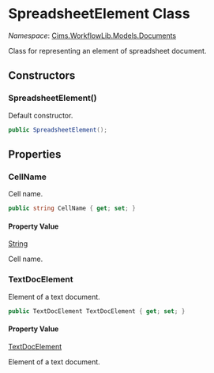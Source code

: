 # SpreadsheetElement Class

*Namespace*: [Cims.WorkflowLib.Models.Documents](Cims.WorkflowLib.Models.Documents.md)

Class for representing an element of spreadsheet document.

## Constructors

### SpreadsheetElement()

Default constructor.

```C#
public SpreadsheetElement();
```

## Properties

### CellName

Cell name.

```C#
public string CellName { get; set; }
```

#### Property Value

[String](https://learn.microsoft.com/en-us/dotnet/api/system.string)

Cell name.

### TextDocElement

Element of a text document.

```C#
public TextDocElement TextDocElement { get; set; }
```

#### Property Value

[TextDocElement](TextDocElement.md)

Element of a text document.

